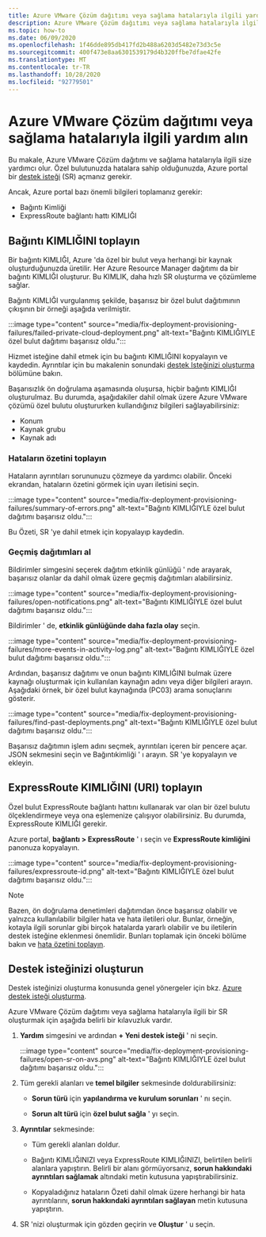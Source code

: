 ```yaml
---
title: Azure VMware Çözüm dağıtımı veya sağlama hatalarıyla ilgili yardım alın
description: Azure VMware Çözüm dağıtımı veya sağlama hatalarıyla ilgili bir hizmet isteği için Azure VMware Çözüm özel bulutunuzda gereken bilgileri alma.
ms.topic: how-to
ms.date: 06/09/2020
ms.openlocfilehash: 1f46dde895db417fd2b488a6203d5482e73d3c5e
ms.sourcegitcommit: 400f473e8aa6301539179d4b320ffbe7dfae42fe
ms.translationtype: MT
ms.contentlocale: tr-TR
ms.lasthandoff: 10/28/2020
ms.locfileid: "92779501"
---
```

# <a name="get-help-with-azure-vmware-solution-deployment-or-provisioning-failures"></a>Azure VMware Çözüm dağıtımı veya sağlama hatalarıyla ilgili yardım alın

Bu makale, Azure VMware Çözüm dağıtımı ve sağlama hatalarıyla ilgili size yardımcı olur. Özel bulutunuzda hatalara sahip olduğunuzda, Azure portal bir [destek isteği](https://rc.portal.azure.com/#create/Microsoft.Support) (SR) açmanız gerekir. 

Ancak, Azure portal bazı önemli bilgileri toplamanız gerekir:

- Bağıntı Kimliği
- ExpressRoute bağlantı hattı KIMLIĞI

## <a name="collect-the-correlation-id"></a>Bağıntı KIMLIĞINI toplayın
 
Bir bağıntı KIMLIĞI, Azure 'da özel bir bulut veya herhangi bir kaynak oluşturduğunuzda üretilir. Her Azure Resource Manager dağıtımı da bir bağıntı KIMLIĞI oluşturur. Bu KIMLIK, daha hızlı SR oluşturma ve çözümleme sağlar. 
 
Bağıntı KIMLIĞI vurgulanmış şekilde, başarısız bir özel bulut dağıtımının çıkışının bir örneği aşağıda verilmiştir.

:::image type="content" source="media/fix-deployment-provisioning-failures/failed-private-cloud-deployment.png" alt-text="Bağıntı KIMLIĞIYLE özel bulut dağıtımı başarısız oldu.":::

Hizmet isteğine dahil etmek için bu bağıntı KIMLIĞINI kopyalayın ve kaydedin. Ayrıntılar için bu makalenin sonundaki [destek Isteğinizi oluşturma](#create-your-support-request) bölümüne bakın.

Başarısızlık ön doğrulama aşamasında oluşursa, hiçbir bağıntı KIMLIĞI oluşturulmaz. Bu durumda, aşağıdakiler dahil olmak üzere Azure VMware çözümü özel bulutu oluştururken kullandığınız bilgileri sağlayabilirsiniz:

- Konum
- Kaynak grubu
- Kaynak adı
 
### <a name="collect-a-summary-of-errors"></a>Hataların özetini toplayın

Hataların ayrıntıları sorununuzu çözmeye da yardımcı olabilir. Önceki ekrandan, hataların özetini görmek için uyarı iletisini seçin.
 
 :::image type="content" source="media/fix-deployment-provisioning-failures/summary-of-errors.png" alt-text="Bağıntı KIMLIĞIYLE özel bulut dağıtımı başarısız oldu.":::

Bu Özeti, SR 'ye dahil etmek için kopyalayıp kaydedin.
 
### <a name="retrieve-past-deployments"></a>Geçmiş dağıtımları al

Bildirimler simgesini seçerek dağıtım etkinlik günlüğü ' nde arayarak, başarısız olanlar da dahil olmak üzere geçmiş dağıtımları alabilirsiniz.

:::image type="content" source="media/fix-deployment-provisioning-failures/open-notifications.png" alt-text="Bağıntı KIMLIĞIYLE özel bulut dağıtımı başarısız oldu.":::

Bildirimler ' de, **etkinlik günlüğünde daha fazla olay** seçin.

:::image type="content" source="media/fix-deployment-provisioning-failures/more-events-in-activity-log.png" alt-text="Bağıntı KIMLIĞIYLE özel bulut dağıtımı başarısız oldu.":::

Ardından, başarısız dağıtımı ve onun bağıntı KIMLIĞINI bulmak üzere kaynağı oluşturmak için kullanılan kaynağın adını veya diğer bilgileri arayın. Aşağıdaki örnek, bir özel bulut kaynağında (PC03) arama sonuçlarını gösterir.
 
:::image type="content" source="media/fix-deployment-provisioning-failures/find-past-deployments.png" alt-text="Bağıntı KIMLIĞIYLE özel bulut dağıtımı başarısız oldu.":::
 
Başarısız dağıtımın işlem adını seçmek, ayrıntıları içeren bir pencere açar. JSON sekmesini seçin ve Bağıntıkimliği ' ı arayın. SR 'ye kopyalayın ve ekleyin. 
 
## <a name="collect-the-expressroute-id-uri"></a>ExpressRoute KIMLIĞINI (URI) toplayın
 
Özel bulut ExpressRoute bağlantı hattını kullanarak var olan bir özel bulutu ölçeklendirmeye veya ona eşlemenize çalışıyor olabilirsiniz. Bu durumda, ExpressRoute KIMLIĞI gerekir. 

Azure portal, **bağlantı > ExpressRoute** ' ı seçin ve **ExpressRoute kimliğini** panonuza kopyalayın.
 
:::image type="content" source="media/fix-deployment-provisioning-failures/expressroute-id.png" alt-text="Bağıntı KIMLIĞIYLE özel bulut dağıtımı başarısız oldu."::: 
 
> [!NOTE]
> Bazen, ön doğrulama denetimleri dağıtımdan önce başarısız olabilir ve yalnızca kullanılabilir bilgiler hata ve hata iletileri olur. Bunlar, örneğin, kotayla ilgili sorunlar gibi birçok hatalarda yararlı olabilir ve bu iletilerin destek isteğine eklenmesi önemlidir. Bunları toplamak için önceki bölüme bakın ve [hata özetini toplayın](#collect-a-summary-of-errors).

## <a name="create-your-support-request"></a>Destek isteğinizi oluşturun

Destek isteğinizi oluşturma konusunda genel yönergeler için bkz. [Azure destek isteği oluşturma](../azure-portal/supportability/how-to-create-azure-support-request.md). 

Azure VMware Çözüm dağıtımı veya sağlama hatalarıyla ilgili bir SR oluşturmak için aşağıda belirli bir kılavuzluk vardır.

1. **Yardım** simgesini ve ardından **+ Yeni destek isteği** ' ni seçin.

    :::image type="content" source="media/fix-deployment-provisioning-failures/open-sr-on-avs.png" alt-text="Bağıntı KIMLIĞIYLE özel bulut dağıtımı başarısız oldu.":::

2. Tüm gerekli alanları ve **temel bilgiler** sekmesinde doldurabilirsiniz:

    - **Sorun türü** için **yapılandırma ve kurulum sorunları** ' nı seçin.

    - **Sorun alt türü** için **özel bulut sağla** ' yı seçin.

3. **Ayrıntılar** sekmesinde:

    - Tüm gerekli alanları doldur.

    - Bağıntı KIMLIĞINIZI veya ExpressRoute KIMLIĞINIZI, belirtilen belirli alanlara yapıştırın. Belirli bir alanı görmüyorsanız, **sorun hakkındaki ayrıntıları sağlamak** altındaki metin kutusuna yapıştırabilirsiniz.

    - Kopyaladığınız hataların Özeti dahil olmak üzere herhangi bir hata ayrıntılarını, **sorun hakkındaki ayrıntıları sağlayan** metin kutusuna yapıştırın.

4. SR 'nizi oluşturmak için gözden geçirin ve **Oluştur** ' u seçin.
